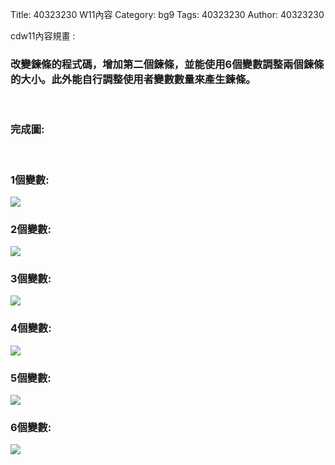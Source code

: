Title: 40323230 W11內容
Category: bg9
Tags: 40323230
Author: 40323230

cdw11內容規畫 :  
<!-- PELICAN_END_SUMMARY -->
<h3>改變鍊條的程式碼，增加第二個鍊條，並能使用6個變數調整兩個鍊條的大小。此外能自行調整使用者變數數量來產生鍊條。</h3>
<br/>
<h3>完成圖:</h3>
<br/>
<h3>1個變數:</h3>
<img src="http://i.imgur.com/8m0gp8q.jpg">
<br/>
<h3>2個變數:</h3>
<img src="http://i.imgur.com/gO42T8z.jpg">
<br/>
<h3>3個變數:</h3>
<img src="http://i.imgur.com/LQxJtiO.jpg">
<br/>
<h3>4個變數:</h3>
<img src="http://i.imgur.com/oNITwnx.jpg">
<br/>
<h3>5個變數:</h3>
<img src="http://i.imgur.com/SQpmEMH.jpg">
<br/>
<h3>6個變數:</h3>
<img src="http://i.imgur.com/heHSknY.jpg">
